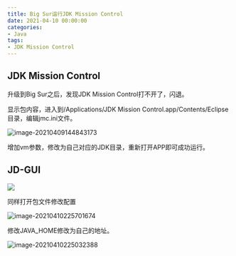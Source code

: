 ```yaml
---
title: Big Sur运行JDK Mission Control
date: 2021-04-10 00:00:00
categories: 
- Java
tags:
- JDK Mission Control
---
```


## JDK Mission Control

升级到Big Sur之后，发现JDK Mission Control打不开了，闪退。

显示包内容，进入到/Applications/JDK Mission Control.app/Contents/Eclipse目录，编辑jmc.ini文件。

![image-20210409144843173](https://blog.abely.store/1617950923756-image-20210409144843173.png)

增加vm参数，修改为自己对应的JDK目录，重新打开APP即可成功运行。

<!--more-->

## JD-GUI

![](https://blog.abely.store/image-20210410225233216.png)

同样打开包文件修改配置

![image-20210410225701674](https://blog.abely.store/image-20210410225701674.png)

修改JAVA_HOME修改为自己的地址。

![image-20210410225032388](https://blog.abely.store/image-20210410225032388.png)

